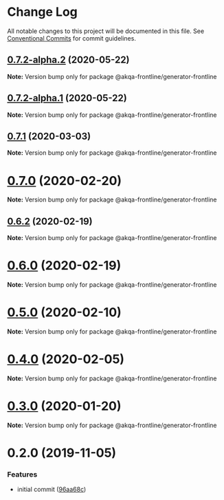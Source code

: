 # Change Log

All notable changes to this project will be documented in this file.
See [Conventional Commits](https://conventionalcommits.org) for commit guidelines.

## [0.7.2-alpha.2](https://github.com/akqa-frontline/frontline/compare/v0.7.2-alpha.1...v0.7.2-alpha.2) (2020-05-22)

**Note:** Version bump only for package @akqa-frontline/generator-frontline





## [0.7.2-alpha.1](https://github.com/akqa-frontline/frontline/compare/v0.7.2-alpha.0...v0.7.2-alpha.1) (2020-05-22)

**Note:** Version bump only for package @akqa-frontline/generator-frontline






## [0.7.1](https://github.com/akqa-frontline/frontline/compare/v0.7.0...v0.7.1) (2020-03-03)

**Note:** Version bump only for package @akqa-frontline/generator-frontline





# [0.7.0](https://github.com/akqa-frontline/frontline/compare/v0.6.2...v0.7.0) (2020-02-20)

**Note:** Version bump only for package @akqa-frontline/generator-frontline





## [0.6.2](https://github.com/akqa-frontline/frontline/compare/v0.6.0...v0.6.2) (2020-02-19)

**Note:** Version bump only for package @akqa-frontline/generator-frontline





# [0.6.0](https://github.com/akqa-frontline/frontline/compare/v0.5.0...v0.6.0) (2020-02-19)

**Note:** Version bump only for package @akqa-frontline/generator-frontline





# [0.5.0](https://github.com/akqa-frontline/frontline/compare/v0.4.0...v0.5.0) (2020-02-10)

**Note:** Version bump only for package @akqa-frontline/generator-frontline





# [0.4.0](https://github.com/akqa-frontline/frontline/compare/v0.3.2...v0.4.0) (2020-02-05)

**Note:** Version bump only for package @akqa-frontline/generator-frontline





# [0.3.0](https://github.com/akqa-frontline/frontline/compare/v0.2.0...v0.3.0) (2020-01-20)

**Note:** Version bump only for package @akqa-frontline/generator-frontline





# 0.2.0 (2019-11-05)


### Features

* initial commit ([96aa68c](https://github.com/akqa-frontline/frontline/commit/96aa68c334de5bc6c7f107598ed9fcedc7917af1))
